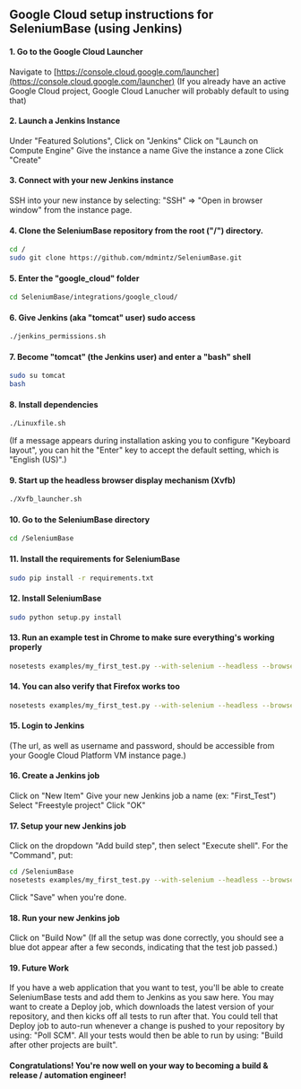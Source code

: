 ## Google Cloud setup instructions for SeleniumBase (using Jenkins)

#### 1. Go to the Google Cloud Launcher

Navigate to [https://console.cloud.google.com/launcher](https://console.cloud.google.com/launcher)
(If you already have an active Google Cloud project, Google Cloud Lanucher will probably default to using that)

#### 2. Launch a Jenkins Instance

Under "Featured Solutions", Click on "Jenkins"
Click on "Launch on Compute Engine"
Give the instance a name
Give the instance a zone
Click "Create"

#### 3. Connect with your new Jenkins instance

SSH into your new instance by selecting: "SSH" => "Open in browser window" from the instance page.

#### 4. Clone the SeleniumBase repository from the root ("/") directory.

```bash
cd /
sudo git clone https://github.com/mdmintz/SeleniumBase.git
```

#### 5. Enter the "google_cloud" folder

```bash
cd SeleniumBase/integrations/google_cloud/
```

#### 6. Give Jenkins (aka "tomcat" user) sudo access

```bash
./jenkins_permissions.sh
```

#### 7. Become "tomcat" (the Jenkins user) and enter a "bash" shell

```bash
sudo su tomcat
bash
```

#### 8. Install dependencies

```bash
./Linuxfile.sh
```
(If a message appears during installation asking you to configure "Keyboard layout", you can hit the "Enter" key to accept the default setting, which is "English (US)".)

#### 9. Start up the headless browser display mechanism (Xvfb)

```bash
./Xvfb_launcher.sh
```

#### 10. Go to the SeleniumBase directory

```bash
cd /SeleniumBase
```

#### 11. Install the requirements for SeleniumBase

```bash
sudo pip install -r requirements.txt
```

#### 12. Install SeleniumBase

```bash
sudo python setup.py install
```

#### 13. Run an example test in Chrome to make sure everything's working properly

```bash
nosetests examples/my_first_test.py --with-selenium --headless --browser=chrome
```

#### 14. You can also verify that Firefox works too

```bash
nosetests examples/my_first_test.py --with-selenium --headless --browser=firefox
```

#### 15. Login to Jenkins

(The url, as well as username and password, should be accessible from your Google Cloud Platform VM instance page.)

#### 16. Create a Jenkins job

Click on "New Item"
Give your new Jenkins job a name (ex: "First_Test")
Select "Freestyle project"
Click "OK"

#### 17. Setup your new Jenkins job

Click on the dropdown "Add build step", then select "Execute shell".
For the "Command", put:
```bash
cd /SeleniumBase
nosetests examples/my_first_test.py --with-selenium --headless --browser=chrome
```
Click "Save" when you're done.

#### 18. Run your new Jenkins job

Click on "Build Now"
(If all the setup was done correctly, you should see a blue dot appear after a few seconds, indicating that the test job passed.)

#### 19. Future Work

If you have a web application that you want to test, you'll be able to create SeleniumBase tests and add them to Jenkins as you saw here. You may want to create a Deploy job, which downloads the latest version of your repository, and then kicks off all tests to run after that. You could tell that Deploy job to auto-run whenever a change is pushed to your repository by using: "Poll SCM". All your tests would then be able to run by using: "Build after other projects are built".

#### Congratulations! You're now well on your way to becoming a build & release / automation engineer!
